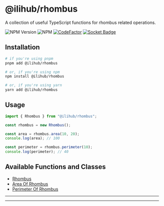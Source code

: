 # @ilihub/rhombus

A collection of useful TypeScript functions for rhombus related operations.

![NPM Version](https://img.shields.io/npm/v/%40ilihub%2Frhombus?color=33cd56&logo=npm)
![NPM](https://img.shields.io/npm/l/%40ilihub%2Frhombus)
[![CodeFactor](https://www.codefactor.io/repository/github/ilihub/npm/badge)](https://www.codefactor.io/repository/github/ilihub/npm)
[![Socket Badge](https://socket.dev/api/badge/npm/package/@ilihub/rhombus)](https://socket.dev/npm/package/@ilihub/rhombus)

## Installation

```bash
# if you're using pnpm
pnpm add @ilihub/rhombus

# or, if you're using npm
npm install @ilihub/rhombus

# or, if you're using yarn
yarn add @ilihub/rhombus
```

## Usage

```javascript
import { Rhombus } from "@ilihub/rhombus";

const rhombus = new Rhombus();

const area = rhombus.area(10, 20);
console.log(area); // 100

const perimeter = rhombus.perimeter(10);
console.log(perimeter); // 40
```

## Available Functions and Classes

- [Rhombus](https://www.npmjs.com/package/@ilihub/rhombus)
- [Area Of Rhombus](https://www.npmjs.com/package/@ilihub/area-of-rhombus)
- [Perimeter Of Rhombus](https://www.npmjs.com/package/@ilihub/perimeter-of-rhombus)

---

<!-- sponsors_and_backers_section_start -->

<!-- sponsors_and_backers_section_end -->

---
